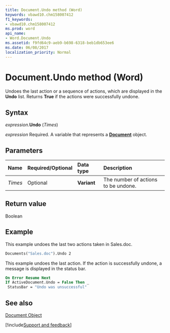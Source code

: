 ```yaml
---
title: Document.Undo method (Word)
keywords: vbawd10.chm158007412
f1_keywords:
- vbawd10.chm158007412
ms.prod: word
api_name:
- Word.Document.Undo
ms.assetid: f9fd64c9-aeb9-b698-6318-beb1db653ee6
ms.date: 06/08/2017
localization_priority: Normal
---
```



# Document.Undo method (Word)

Undoes the last action or a sequence of actions, which are displayed in the **Undo** list. Returns **True** if the actions were successfully undone.


## Syntax

_expression_.**Undo** (_Times_)

_expression_ Required. A variable that represents a **[Document](Word.Document.md)** object.


## Parameters

|Name|Required/Optional|Data type|Description|
|:-----|:-----|:-----|:-----|
| _Times_|Optional| **Variant**|The number of actions to be undone.|

## Return value

Boolean


## Example

This example undoes the last two actions taken in Sales.doc.


```vb
Documents("Sales.doc").Undo 2
```

This example undoes the last action. If the action is successfully undone, a message is displayed in the status bar.




```vb
On Error Resume Next 
If ActiveDocument.Undo = False Then _ 
 StatusBar = "Undo was unsuccessful"
```


## See also


[Document Object](Word.Document.md)

[!include[Support and feedback](~/includes/feedback-boilerplate.md)]